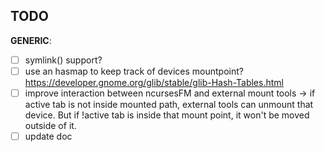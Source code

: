 ## TODO

**GENERIC**:  

- [ ] symlink() support?
- [ ] use an hasmap to keep track of devices mountpoint? https://developer.gnome.org/glib/stable/glib-Hash-Tables.html
- [ ] improve interaction between ncursesFM and external mount tools -> if active tab is not inside mounted path, external tools can unmount that device. But if !active tab is inside that mount point, it won't be moved outside of it.
- [ ] update doc

